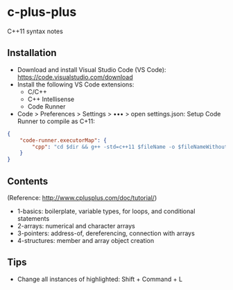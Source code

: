 # c-plus-plus

C++11 syntax notes

## Installation

- Download and install Visual Studio Code (VS Code): https://code.visualstudio.com/download
- Install the following VS Code extensions:
  - C/C++
  - C++ Intellisense
  - Code Runner
- Code > Preferences > Settings > ••• > open settings.json: Setup Code Runner to compile as C+11:

```json
{
    "code-runner.executorMap": {
        "cpp": "cd $dir && g++ -std=c++11 $fileName -o $fileNameWithoutExt && $dir$fileNameWithoutExt"
    }
}
```

## Contents

(Reference: http://www.cplusplus.com/doc/tutorial/)

- 1-basics: boilerplate, variable types, for loops, and conditional statements
- 2-arrays: numerical and character arrays
- 3-pointers: address-of, dereferencing, connection with arrays
- 4-structures: member and array object creation

## Tips

- Change all instances of highlighted: Shift + Command + L